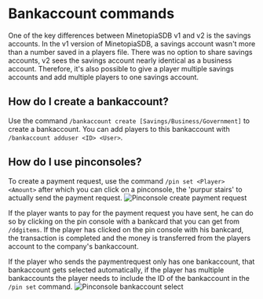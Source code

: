 # Bankaccount commands 

One of the key differences between MinetopiaSDB v1 and v2 is the savings accounts. In the v1 version of MinetopiaSDB, a savings account wasn't more than a number saved in a players file. There was no option to share savings accounts, v2 sees the savings account nearly identical as a business account. Therefore, it's also possible to give a player multiple savings accounts and add multiple players to one savings account.

## How do I create a bankaccount?
Use the command ``/bankaccount create [Savings/Business/Government]`` to create a bankaccount. You can add players to this bankaccount with ``/bankaccount adduser <ID> <User>``.

## How do I use pinconsoles?
To create a payment request, use the command ``/pin set <Player> <Amount>`` after which you can click on a pinconsole, the 'purpur stairs' to actually send the payment request.
![Pinconsole create payment request](~@img/pinconsole_setup_en.png)

If the player wants to pay for the payment request you have sent, he can do so by clicking on the pin console with a bankcard that you can get from ``/ddgitems``. If the player has clicked on the pin console with his bankcard, the transaction is completed and the money is transferred from the players account to the company's bankaccount.

If the player who sends the paymentrequest only has one bankaccount, that bankaccount gets selected automatically, if the player has multiple bankaccounts the player needs to include the ID of the bankaccount in the ``/pin set`` command.
![Pinconsole bankaccount select](~@img/pinconsole_multiple_bankaccounts_en.png)
